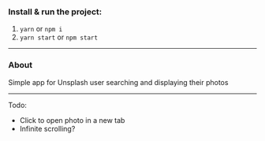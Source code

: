 ### Install & run the project:

1. `yarn` or `npm i`
2. `yarn start` or `npm start`

---

### About
Simple app for Unsplash user searching and displaying their photos

---

Todo:
- Click to open photo in a new tab
- Infinite scrolling?
